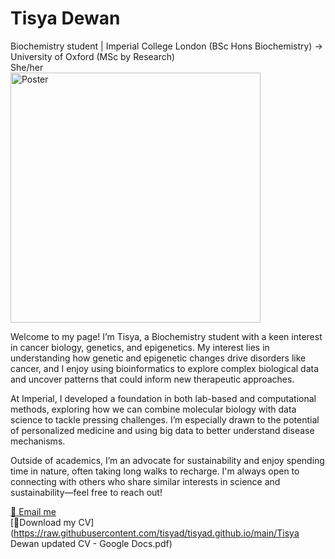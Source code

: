 # Tisya Dewan<br>
Biochemistry student | Imperial College London (BSc Hons Biochemistry) → University of Oxford (MSc by Research) <br>
She/her <br>
<img src="https://github.com/user-attachments/assets/52af50f5-9019-4f69-85f9-66498686da3d" alt="Poster" width="400" height="auto">



Welcome to my page! I’m Tisya, a Biochemistry student with a keen interest in cancer biology, genetics, and epigenetics. My interest lies in understanding how genetic and epigenetic changes drive disorders like cancer, and I enjoy using bioinformatics to explore complex biological data and uncover patterns that could inform new therapeutic approaches.<br>

At Imperial, I developed a foundation in both lab-based and computational methods, exploring how we can combine molecular biology with data science to tackle pressing challenges. I’m especially drawn to the potential of personalized medicine and using big data to better understand disease mechanisms.<br>

Outside of academics, I’m an advocate for sustainability and enjoy spending time in nature, often taking long walks to recharge. I'm always open to connecting with others who share similar interests in science and sustainability—feel free to reach out!<br>

[📧 Email me](mailto:tisyad@gmail.com) <br>
[📄Download my CV](https://raw.githubusercontent.com/tisyad/tisyad.github.io/main/Tisya Dewan updated CV - Google Docs.pdf)

